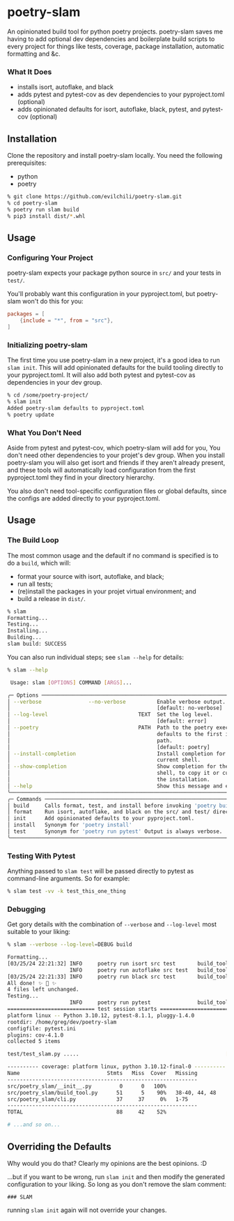 # poetry-slam

An opinionated build tool for python poetry projects. poetry-slam saves me having to add optional dev dependencies and boilerplate build scripts to every project for things like tests, coverage, package installation, automatic formatting and &amp;c.

### What It Does
* installs isort, autoflake, and black
* adds pytest and pytest-cov as dev dependencies to your pyproject.toml (optional)
* adds opinionated defaults for isort, autoflake, black, pytest, and pytest-cov (optional)


## Installation

Clone the repository and install poetry-slam locally. You need the following prerequisites:

* python
* poetry


```bash
% git clone https://github.com/evilchili/poetry-slam.git
% cd poetry-slam
% poetry run slam build
% pip3 install dist/*.whl
```

## Usage

### Configuring Your Project

poetry-slam expects your package python source in `src/` and your tests in `test/`. 

You'll probably want this configuration in your pyproject.toml, but poetry-slam won't do this for you:

```toml
packages = [
    {include = "*", from = "src"},
]
```

### Initializing poetry-slam

The first time you use poetry-slam in a new project, it's a good idea to run `slam init`. This will add opinionated defaults for the build tooling directly to your pyproject.toml. It will also add both pytest and pytest-cov as dependencies in your dev group.

```bash
% cd /some/poetry-project/
% slam init
Added poetry-slam defaults to pyproject.toml
% poetry update
```

### What You Don't Need

Aside from pytest and pytest-cov, which poetry-slam will add for you, You don't need other dependencies to your projet's dev group. When you install poetry-slam you will also get isort and friends if they aren't already present, and these tools will automatically load configuration from the first pyproject.toml they find in your directory hierarchy.

You also don't need tool-specific configuration files or global defaults, since the configs are added directly to your pyproject.toml.


## Usage

### The Build Loop

The most common usage and the default if no command is specified is to do a `build`, which will:

* format your source with isort, autoflake, and black;
* run all tests;
* (re)install the packages in your projet virtual environment; and 
* build a release in `dist/`.

```bash
% slam
Formatting...
Testing...
Installing...
Building...
slam build: SUCCESS
```

You can also run individual steps; see `slam --help` for details:

```bash
% slam --help

 Usage: slam [OPTIONS] COMMAND [ARGS]...

╭─ Options ──────────────────────────────────────────────────────────────────────╮
│ --verbose               --no-verbose          Enable verbose output.           │
│                                               [default: no-verbose]            │
│ --log-level                             TEXT  Set the log level.               │
│                                               [default: error]                 │
│ --poetry                                PATH  Path to the poetry executable;   │
│                                               defaults to the first in your    │
│                                               path.                            │
│                                               [default: poetry]                │
│ --install-completion                          Install completion for the       │
│                                               current shell.                   │
│ --show-completion                             Show completion for the current  │
│                                               shell, to copy it or customize   │
│                                               the installation.                │
│ --help                                        Show this message and exit.      │
╰────────────────────────────────────────────────────────────────────────────────╯
╭─ Commands ─────────────────────────────────────────────────────────────────────╮
│ build     Calls format, test, and install before invoking 'poetry build'.      │
│ format    Run isort, autoflake, and black on the src/ and test/ directories.   │
│ init      Add opinionated defaults to your pyproject.toml.                     │
│ install   Synonym for 'poetry install'                                         │
│ test      Synonym for 'poetry run pytest' Output is always verbose.            │
╰────────────────────────────────────────────────────────────────────────────────╯

```

### Testing With Pytest

Anything passed to `slam test` will be passed directly to pytest as command-line arguments. So for example:

```bash
% slam test -vv -k test_this_one_thing
```


### Debugging

Get gory details with the combination of `--verbose` and `--log-level` most suitable to your liking:

```bash
% slam --verbose --log-level=DEBUG build

Formatting...
[03/25/24 22:21:32] INFO     poetry run isort src test       build_tool.py:29
                    INFO     poetry run autoflake src test   build_tool.py:29
[03/25/24 22:21:33] INFO     poetry run black src test       build_tool.py:29
All done! ✨ 🍰 ✨
4 files left unchanged.
Testing...
                    INFO     poetry run pytest               build_tool.py:29
============================ test session starts =============================
platform linux -- Python 3.10.12, pytest-8.1.1, pluggy-1.4.0
rootdir: /home/greg/dev/poetry-slam
configfile: pytest.ini
plugins: cov-4.1.0
collected 5 items

test/test_slam.py .....                                               [100%]

---------- coverage: platform linux, python 3.10.12-final-0 ----------
Name                            Stmts   Miss  Cover   Missing
-------------------------------------------------------------
src/poetry_slam/__init__.py         0      0   100%
src/poetry_slam/build_tool.py      51      5    90%   38-40, 44, 48
src/poetry_slam/cli.py             37     37     0%   1-75
-------------------------------------------------------------
TOTAL                              88     42    52%

# ...and so on...
```

## Overriding the Defaults

Why would you do that? Clearly my opinions are the best opinions. :D

...but if you want to be wrong, run `slam init` and then modify the generated configuration to your liking. So long as you don't remove the slam comment:

```
### SLAM
```

running `slam init` again will not override your changes.

